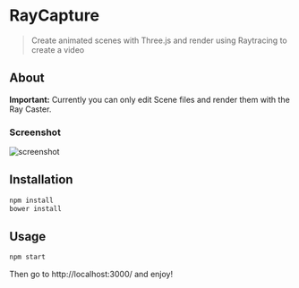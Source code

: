 # RayCapture

> Create animated scenes with Three.js and render using Raytracing to create a video

## About

**Important:** Currently you can only edit Scene files and render them with the Ray Caster.

### Screenshot

![screenshot](https://cloud.githubusercontent.com/assets/1885333/5732852/ee703cfa-9b6f-11e4-9499-1d64716d499c.png)

## Installation

```bash
npm install
bower install
```

## Usage

```bash
npm start
```

Then go to http://localhost:3000/ and enjoy!
